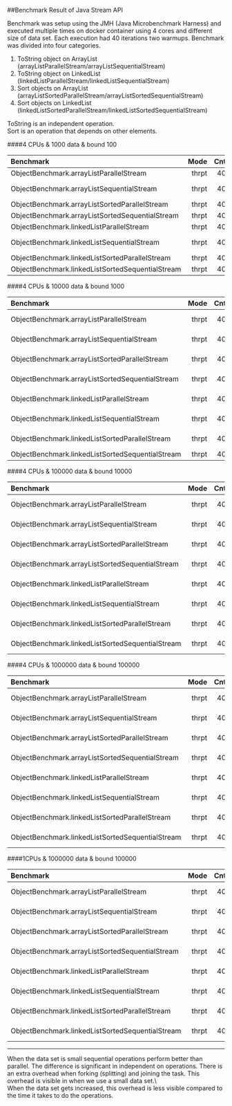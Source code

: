 ##Benchmark Result of Java Stream API

Benchmark was setup using the JMH (Java Microbenchmark Harness) and executed multiple times on docker container using 4 cores and different size of data set. 
Each execution had 40 iterations two warmups. 
Benchmark was divided into four categories.

1. ToString object on ArrayList (arrayListParallelStream/arrayListSequentialStream)
2. ToString object on LinkedList (linkedListParallelStream/linkedListSequentialStream)
3. Sort objects on ArrayList (arrayListSortedParallelStream/arrayListSortedSequentialStream) 
4. Sort objects on LinkedList (linkedListSortedParallelStream/linkedListSortedSequentialStream)

ToString is an independent operation.\
Sort is an operation that depends on other elements.

####4 CPUs & 1000 data & bound 100

|Benchmark|Mode|Cnt|Score|Error|Units|
|:---|----:|---:|---|---:|---:|
|ObjectBenchmark.arrayListParallelStream           |thrpt   |40    |9302.546 |±   505.696|  ops/s|
|ObjectBenchmark.arrayListSequentialStream         |thrpt   |40  |101613.373 |± 11504.124|  ops/s|
|ObjectBenchmark.arrayListSortedParallelStream     |thrpt   |40    |2916.844 |±    65.372|  ops/s|
|ObjectBenchmark.arrayListSortedSequentialStream   |thrpt   |40    |6886.306 |±   208.938|  ops/s|
|ObjectBenchmark.linkedListParallelStream          |thrpt   |40    |8766.780 |±   788.235|  ops/s|
|ObjectBenchmark.linkedListSequentialStream        |thrpt   |40  |109014.932 |±  1433.699|  ops/s|
|ObjectBenchmark.linkedListSortedParallelStream    |thrpt   |40    |3249.623 |±   216.470|  ops/s|
|ObjectBenchmark.linkedListSortedSequentialStream  |thrpt   |40    |7157.674 |±   212.031|  ops/s|

####4 CPUs & 10000 data & bound 1000

|Benchmark|Mode|Cnt|Score|Error|Units|
|:---|----:|---:|---|---:|---:|
|ObjectBenchmark.arrayListParallelStream           |thrpt   |40   |5426.069 |±  42.573|  ops/s|
|ObjectBenchmark.arrayListSequentialStream         |thrpt   |40   |8040.506 |± 140.324|  ops/s|
|ObjectBenchmark.arrayListSortedParallelStream     |thrpt   |40    |818.813 |±  18.134|  ops/s|
|ObjectBenchmark.arrayListSortedSequentialStream   |thrpt   |40    |491.794 |±  14.803|  ops/s|
|ObjectBenchmark.linkedListParallelStream          |thrpt   |40   |3869.621 |±  30.037|  ops/s|
|ObjectBenchmark.linkedListSequentialStream        |thrpt   |40  |11010.577 |± 266.289|  ops/s|
|ObjectBenchmark.linkedListSortedParallelStream    |thrpt   |40    |808.992 |±  28.201|  ops/s|
|ObjectBenchmark.linkedListSortedSequentialStream  |thrpt   |40    |486.503 |±   5.628|  ops/s|

####4 CPUs & 100000 data & bound 10000

|Benchmark|Mode|Cnt|Score|Error|Units|
|:---|----:|---:|---|---:|---:|
|ObjectBenchmark.arrayListParallelStream           |thrpt   |40  |1131.690 |± 19.712  |ops/s|
|ObjectBenchmark.arrayListSequentialStream         |thrpt   |40   |509.530 |± 10.693  |ops/s|
|ObjectBenchmark.arrayListSortedParallelStream     |thrpt   |40    |70.505 |±  1.074  |ops/s|
|ObjectBenchmark.arrayListSortedSequentialStream   |thrpt   |40    |29.227 |±  0.792  |ops/s|
|ObjectBenchmark.linkedListParallelStream          |thrpt   |40   |206.709 |± 27.246  |ops/s|
|ObjectBenchmark.linkedListSequentialStream        |thrpt   |40   |415.450 |± 10.062  |ops/s|
|ObjectBenchmark.linkedListSortedParallelStream    |thrpt   |40    |62.660 |±  1.207  |ops/s|
|ObjectBenchmark.linkedListSortedSequentialStream  |thrpt   |40    |24.645 |±  0.344  |ops/s|


####4 CPUs & 1000000 data & bound 100000

|Benchmark|Mode|Cnt|Score|Error|Units|
|:---|----:|---:|---|---:|---:|
|ObjectBenchmark.arrayListParallelStream           |thrpt   |40  |60.695 |± 2.000  |ops/s|
|ObjectBenchmark.arrayListSequentialStream         |thrpt   |40  |44.306 |± 0.603  |ops/s|
|ObjectBenchmark.arrayListSortedParallelStream     |thrpt   |40   |2.905 |± 0.334  |ops/s|
|ObjectBenchmark.arrayListSortedSequentialStream   |thrpt   |40   |1.263 |± 0.109  |ops/s|
|ObjectBenchmark.linkedListParallelStream          |thrpt   |40   |5.160 |± 0.335  |ops/s|
|ObjectBenchmark.linkedListSequentialStream        |thrpt   |40  |22.356 |± 0.213  |ops/s|
|ObjectBenchmark.linkedListSortedParallelStream    |thrpt   |40   |2.768 |± 0.058  |ops/s|
|ObjectBenchmark.linkedListSortedSequentialStream  |thrpt   |40   |1.166 |± 0.085  |ops/s|

####1CPUs & 1000000 data & bound 100000

|Benchmark|Mode|Cnt|Score|Error|Units|
|:---|----:|---:|---|---:|---:|
|ObjectBenchmark.arrayListParallelStream           |thrpt   |40   |57.899 |± 0.822  |ops/s|
|ObjectBenchmark.arrayListSequentialStream         |thrpt   |40  |116.311 |± 4.289  |ops/s|
|ObjectBenchmark.arrayListSortedParallelStream     |thrpt   |40    |2.042 |± 0.199  |ops/s|
|ObjectBenchmark.arrayListSortedSequentialStream   |thrpt   |40    |2.661 |± 0.044  |ops/s|
|ObjectBenchmark.linkedListParallelStream          |thrpt   |40   |18.645 |± 0.362  |ops/s|
|ObjectBenchmark.linkedListSequentialStream        |thrpt   |40   |31.582 |± 4.858  |ops/s|
|ObjectBenchmark.linkedListSortedParallelStream    |thrpt   |40    |2.484 |± 0.257  |ops/s|
|ObjectBenchmark.linkedListSortedSequentialStream  |thrpt   |40    |1.482 |± 0.032  |ops/s|

------------
When the data set is small sequential operations perform better than parallel. 
The difference is significant in independent on operations. 
There is an extra overhead when forking (splitting) and joining the task. 
This overhead is visible in when we use a small data set.\  
When the data set gets increased, this overhead is less visible compared to the time it takes to do the operations.

